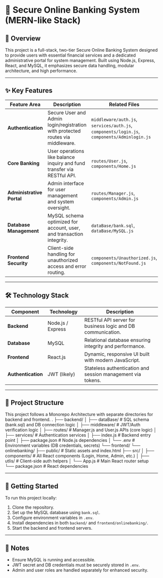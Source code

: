 # 🏦 Secure Online Banking System (MERN-like Stack)

## 🌟 Overview

This project is a full-stack, two-tier Secure Online Banking System designed to provide users with essential financial services and a dedicated administrative portal for system management. Built using Node.js, Express, React, and MySQL, it emphasizes secure data handling, modular architecture, and high performance.

---

## ✨ Key Features

| Feature Area           | Description                                                                 | Related Files                                                                 |
|------------------------|-----------------------------------------------------------------------------|--------------------------------------------------------------------------------|
| **Authentication**     | Secure User and Admin login/registration with protected routes via middleware. | `middleware/auth.js`, `services/auth.js`, `components/login.js`, `components/Adminlogin.js` |
| **Core Banking**        | User operations like balance inquiry and fund transfer via RESTful API.     | `routes/User.js`, `components/Home.js`                                        |
| **Administrative Portal** | Admin interface for user management and system oversight.                  | `routes/Manager.js`, `components/Admin.js`                                    |
| **Database Management** | MySQL schema optimized for account, user, and transaction integrity.        | `dataBase/bank.sql`, `dataBase/MySQL.js`                                      |
| **Frontend Security**   | Client-side handling for unauthorized access and error routing.             | `components/Unauthorized.js`, `components/NotFound.js`                        |

---

## 🛠️ Technology Stack

| Component         | Technology        | Description                                                                 |
|------------------|-------------------|-----------------------------------------------------------------------------|
| **Backend**       | Node.js / Express | RESTful API server for business logic and DB communication.                |
| **Database**      | MySQL             | Relational database ensuring integrity and performance.                    |
| **Frontend**      | React.js          | Dynamic, responsive UI built with modern JavaScript.                       |
| **Authentication**| JWT (likely)      | Stateless authentication and session management via tokens.                |

---

## 📂 Project Structure

This project follows a Monorepo Architecture with separate directories for backend and frontend.
. ├── backend/ │   ├── dataBase/         # SQL schema (bank.sql) and DB connection logic │   ├── middleware/       # JWT/Auth verification logic │   ├── routes/           # Manager.js and User.js APIs (core logic) │   ├── services/         # Authentication services │   ├── index.js          # Backend entry point │   ├── package.json      # Node.js dependencies │   └── .env              # Environment variables (DB credentials, secrets) └── frontend/ └── onlinebanking/ ├── public/       # Static assets and index.html ├── src/ │   ├── components/ # All React components (Login, Home, Admin, etc.) │   ├── utlis/      # Client-side auth helpers │   └── App.js      # Main React router setup └── package.json  # React dependencies



---

## 🚀 Getting Started

To run this project locally:

1. Clone the repository.
2. Set up the MySQL database using `bank.sql`.
3. Configure environment variables in `.env`.
4. Install dependencies in both `backend/` and `frontend/onlinebanking/`.
5. Start the backend and frontend servers.

---

## 📌 Notes

- Ensure MySQL is running and accessible.
- JWT secret and DB credentials must be securely stored in `.env`.
- Admin and user roles are handled separately for enhanced security.


